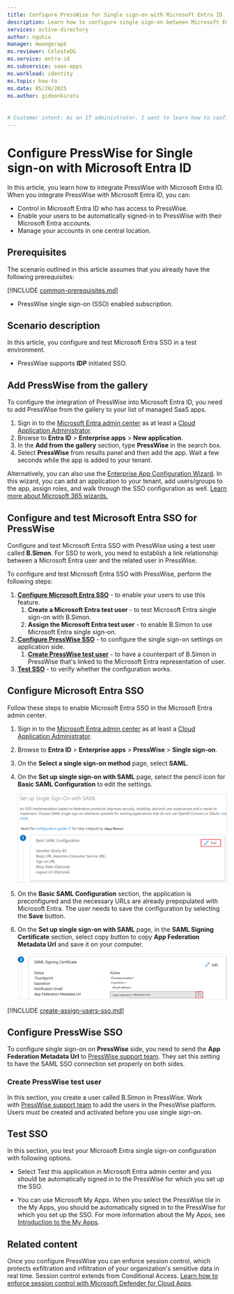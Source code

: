 ```yaml
---
title: Configure PressWise for Single sign-on with Microsoft Entra ID
description: Learn how to configure single sign-on between Microsoft Entra ID and PressWise.
services: active-directory
author: nguhiu
manager: mwongerapk
ms.reviewer: CelesteDG
ms.service: entra-id
ms.subservice: saas-apps
ms.workload: identity
ms.topic: how-to
ms.date: 05/20/2025
ms.author: gideonkiratu


# Customer intent: As an IT administrator, I want to learn how to configure single sign-on between Microsoft Entra ID and Presswise so that I can control who has access to Presswise, enable automatic sign-in with Microsoft Entra accounts, and manage my accounts in one central location.
---
```


# Configure PressWise for Single sign-on with Microsoft Entra ID

In this article,  you learn how to integrate PressWise with Microsoft Entra ID. When you integrate PressWise with Microsoft Entra ID, you can:

* Control in Microsoft Entra ID who has access to PressWise.
* Enable your users to be automatically signed-in to PressWise with their Microsoft Entra accounts.
* Manage your accounts in one central location.

## Prerequisites
The scenario outlined in this article assumes that you already have the following prerequisites:

[!INCLUDE [common-prerequisites.md](~/identity/saas-apps/includes/common-prerequisites.md)]
* PressWise single sign-on (SSO) enabled subscription.

## Scenario description

In this article,  you configure and test Microsoft Entra SSO in a test environment.

* PressWise supports **IDP** initiated SSO.

## Add PressWise from the gallery

To configure the integration of PressWise into Microsoft Entra ID, you need to add PressWise from the gallery to your list of managed SaaS apps.

1. Sign in to the [Microsoft Entra admin center](https://entra.microsoft.com) as at least a [Cloud Application Administrator](~/identity/role-based-access-control/permissions-reference.md#cloud-application-administrator).
1. Browse to **Entra ID** > **Enterprise apps** > **New application**.
1. In the **Add from the gallery** section, type **PressWise** in the search box.
1. Select **PressWise** from results panel and then add the app. Wait a few seconds while the app is added to your tenant.

Alternatively, you can also use the [Enterprise App Configuration Wizard](https://portal.office.com/AdminPortal/home?Q=Docs#/azureadappintegration). In this wizard, you can add an application to your tenant, add users/groups to the app, assign roles, and walk through the SSO configuration as well. [Learn more about Microsoft 365 wizards.](/microsoft-365/admin/misc/azure-ad-setup-guides)

## Configure and test Microsoft Entra SSO for PressWise

Configure and test Microsoft Entra SSO with PressWise using a test user called **B.Simon**. For SSO to work, you need to establish a link relationship between a Microsoft Entra user and the related user in PressWise.

To configure and test Microsoft Entra SSO with PressWise, perform the following steps:

1. **[Configure Microsoft Entra SSO](#configure-microsoft-entra-sso)** - to enable your users to use this feature.
    1. **Create a Microsoft Entra test user** - to test Microsoft Entra single sign-on with B.Simon.
    1. **Assign the Microsoft Entra test user** - to enable B.Simon to use Microsoft Entra single sign-on.
1. **[Configure PressWise SSO](#configure-presswise-sso)** - to configure the single sign-on settings on application side.
    1. **[Create PressWise test user](#create-presswise-test-user)** - to have a counterpart of B.Simon in PressWise that's linked to the Microsoft Entra representation of user.
1. **[Test SSO](#test-sso)** - to verify whether the configuration works.

## Configure Microsoft Entra SSO

Follow these steps to enable Microsoft Entra SSO in the Microsoft Entra admin center.

1. Sign in to the [Microsoft Entra admin center](https://entra.microsoft.com) as at least a [Cloud Application Administrator](~/identity/role-based-access-control/permissions-reference.md#cloud-application-administrator).
1. Browse to **Entra ID** > **Enterprise apps** > **PressWise** > **Single sign-on**.
1. On the **Select a single sign-on method** page, select **SAML**.
1. On the **Set up single sign-on with SAML** page, select the pencil icon for **Basic SAML Configuration** to edit the settings.

   ![Screenshot shows how to edit Basic SAML Configuration.](common/edit-urls.png "Basic Configuration")

1. On the **Basic SAML Configuration** section, the application is preconfigured and the necessary URLs are already prepopulated with Microsoft Entra. The user needs to save the configuration by selecting the **Save** button.

1. On the **Set up single sign-on with SAML** page, in the **SAML Signing Certificate** section, select copy button to copy **App Federation Metadata Url** and save it on your computer.

	![Screenshot shows the Certificate download link.](common/copy-metadataurl.png "Certificate")

<a name='create-a-microsoft-entra-id-test-user'></a>

[!INCLUDE [create-assign-users-sso.md](~/identity/saas-apps/includes/create-assign-users-sso.md)]

## Configure PressWise SSO

To configure single sign-on on **PressWise** side, you need to send the **App Federation Metadata Url** to [PressWise support team](mailto:support@PressWise.com). They set this setting to have the SAML SSO connection set properly on both sides.

### Create PressWise test user

In this section, you create a user called B.Simon in PressWise. Work with [PressWise support team](mailto:support@PressWise.com) to add the users in the PressWise platform. Users must be created and activated before you use single sign-on.

## Test SSO 

In this section, you test your Microsoft Entra single sign-on configuration with following options.
 
* Select Test this application in Microsoft Entra admin center and you should be automatically signed in to the PressWise for which you set up the SSO.
 
* You can use Microsoft My Apps. When you select the PressWise tile in the My Apps, you should be automatically signed in to the PressWise for which you set up the SSO. For more information about the My Apps, see [Introduction to the My Apps](https://support.microsoft.com/account-billing/sign-in-and-start-apps-from-the-my-apps-portal-2f3b1bae-0e5a-4a86-a33e-876fbd2a4510).

## Related content

Once you configure PressWise you can enforce session control, which protects exfiltration and infiltration of your organization's sensitive data in real time. Session control extends from Conditional Access. [Learn how to enforce session control with Microsoft Defender for Cloud Apps](/cloud-app-security/proxy-deployment-any-app).
